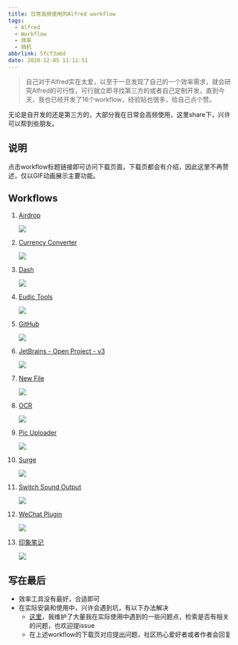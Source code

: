 ```yaml
---
title: 日常高频使用的Alfred workflow
tags:
  - Alfred
  - Workflow
  - 效率
  - 搞机
abbrlink: 5fcf3a6d
date: 2020-12-05 11:11:51
---
```

> 自己对于Alfred实在太爱，以至于一旦发现了自己的一个效率需求，就会研究Alfred的可行性，可行就立即寻找第三方的或者自己定制开发，直到今天，我也已经开发了16个workflow，经验贴也很多，给自己点个赞。


无论是自开发的还是第三方的，大部分我在日常会高频使用，这里share下，兴许可以帮到些朋友。

## 说明

点击workflow标题链接即可访问下载页面，下载页都会有介绍，因此这里不再赘述，仅以GIF动画展示主要功能。

## Workflows

1. [Airdrop](https://github.com/alanhg/alfred-workflows/tree/master/airdrop)
	
	![](https://static.1991421.cn/2020/2020-12-05-114851.gif)

	
	
2. [Currency Converter](https://github.com/jeppestaerk/alfred-currency-conversion)
	
	![](https://static.1991421.cn/2020/2020-12-05-115154.gif)

3. [Dash](https://github.com/Kapeli/Dash-Alfred-Workflow)
	
	![](https://static.1991421.cn/2020/2020-12-05-115550.gif)

	
4. [Eudic Tools](https://github.com/alanhg/alfred-workflows/tree/master/eudic-tools)

	![](https://static.1991421.cn/2019-11-03-auto%20search%20by%20selection.gif)

	
5. [GitHub](https://github.com/gharlan/alfred-github-workflow)

	![](https://static.1991421.cn/2020/2020-12-05-120547.gif)
	
6. [JetBrains - Open Project - v3](https://github.com/bchatard/alfred-jetbrains)
		
	![](https://static.1991421.cn/2020/2020-12-05-113752.gif)
	
	
7. [New File](https://github.com/alanhg/alfred-workflows/tree/master/new-file)
	
	![](https://static.1991421.cn/2020/2020-12-05-114541.gif)

	
8. [OCR](https://github.com/alanhg/alfred-workflows/tree/master/ocr)
	
	![](https://static.1991421.cn/2020/2020-05-30-114653.gif)
	
9. [Pic Uploader](https://github.com/alanhg/alfred-workflows/tree/master/pic-uploader)
	
	![](https://static.1991421.cn/2020/2020-04-04-221152.gif)
	
10. [Surge](https://github.com/alanhg/alfred-workflows/tree/master/surge)

	![](https://static.1991421.cn/2020/2020-11-17-000148.gif)
	
11. [Switch Sound Output](https://github.com/jojonki/Switch-Sound-Output-alfred-workflow)
	
	![](https://static.1991421.cn/2020/2020-12-05-115956.gif)

	
12. [WeChat Plugin](https://github.com/MustangYM/WeChatExtension-ForMac)
	
	![](https://static.1991421.cn/2020/2020-12-05-113416.gif)

	
13. [印象笔记](https://github.com/alanhg/alfred-workflows/tree/master/%E5%8D%B0%E8%B1%A1%E7%AC%94%E8%AE%B0)
	
	![](https://static.1991421.cn/2020/evernote-workflow.gif)
	
## 写在最后
- 效率工具没有最好，合适即可
- 在实际安装和使用中，兴许会遇到坑，有以下办法解决
     - [这里](https://github.com/alanhg/others-note/issues?q=is%3Aissue+is%3Aopen+label%3AAlfred)，我维护了大量我在实际使用中遇到的一些问题点，检索是否有相关的问题，也欢迎提issue
     - 在上述workflow的下载页对应提出问题，社区热心爱好者或者作者会回复
